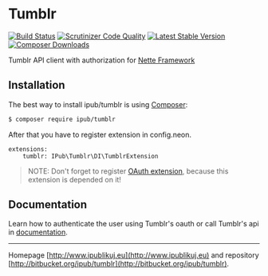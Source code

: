 # Tumblr

[![Build Status](https://img.shields.io/scrutinizer/build/b/ipub/tumblr.svg?style=flat-square)](https://scrutinizer-ci.com/b/ipub/tumblr/?branch=master)
[![Scrutinizer Code Quality](https://img.shields.io/scrutinizer/b/ipub/tumblr.svg?style=flat-square)](https://scrutinizer-ci.com/b/ipub/tumblr/?branch=master)
[![Latest Stable Version](https://img.shields.io/packagist/v/ipub/tumblr.svg?style=flat-square)](https://packagist.org/packages/ipub/tumblr)
[![Composer Downloads](https://img.shields.io/packagist/dt/ipub/tumblr.svg?style=flat-square)](https://packagist.org/packages/ipub/tumblr)

Tumblr API client with authorization for [Nette Framework](http://nette.org/)

## Installation

The best way to install ipub/tumblr is using  [Composer](http://getcomposer.org/):

```sh
$ composer require ipub/tumblr
```

After that you have to register extension in config.neon.

```neon
extensions:
	tumblr: IPub\Tumblr\DI\TumblrExtension
```

> NOTE: Don't forget to register [OAuth extension](http://github.com/iPublikuj/oauth), because this extension is depended on it!

## Documentation

Learn how to authenticate the user using Tumblr's oauth or call Tumblr's api in [documentation](https://bitbucket.org/ipub/tumblr/src/373fda8385e4d1eef626a2be0e5dcda664a007a2/docs/en/index.md?at=master).


***
Homepage [http://www.ipublikuj.eu](http://www.ipublikuj.eu) and repository [http://bitbucket.org/ipub/tumblr](http://bitbucket.org/ipub/tumblr).